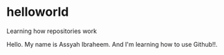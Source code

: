 # helloworld
Learning how repositories work

Hello. My name is Assyah Ibraheem. And I'm learning how to use Github!!. 
